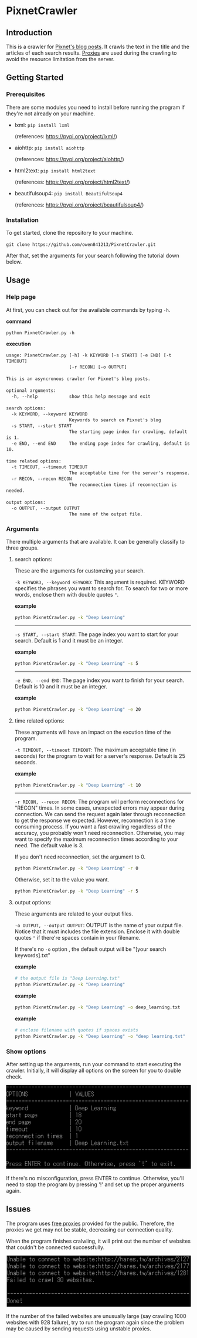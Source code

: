 # PixnetCrawler
## Introduction
This is a crawler for [Pixnet's blog posts](https://www.pixnet.net/blog).
It crawls the text in the title and the articles of each search results.
[Proxies](https://free-proxy-list.net/) are used during the crawling to avoid the resource limitation from the server.

## Getting Started
### Prerequisites
There are some modules you need to install before running the program if they're not already on your machine.
- lxml: `pip install lxml`

   (references: <https://pypi.org/project/lxml/>)
- aiohttp: `pip install aiohttp`

   (references: <https://pypi.org/project/aiohttp/>)
- html2text: `pip install html2text`

   (references: <https://pypi.org/project/html2text/>)
- beautifulsoup4: `pip install BeautifulSoup4`

   (references: <https://pypi.org/project/beautifulsoup4/>)

### Installation
To get started, clone the repository to your machine.

`git clone https://github.com/owen841213/PixnetCrawler.git`

After that, set the arguments for your search following the tutorial down below.

## Usage

### Help page
At first, you can check out for the available commands by typing `-h`.

**command**

```
python PixnetCrawler.py -h
```

**execution**
```
usage: PixnetCrawler.py [-h] -k KEYWORD [-s START] [-e END] [-t TIMEOUT]
                        [-r RECON] [-o OUTPUT]

This is an asyncronous crawler for Pixnet's blog posts.

optional arguments:
  -h, --help            show this help message and exit

search options:
  -k KEYWORD, --keyword KEYWORD
                        Keywords to search on Pixnet's blog
  -s START, --start START
                        The starting page index for crawling, default is 1.
  -e END, --end END     The ending page index for crawling, default is 10.

time related options:
  -t TIMEOUT, --timeout TIMEOUT
                        The acceptable time for the server's response.
  -r RECON, --recon RECON
                        The reconnection times if reconnection is needed.

output options:
  -o OUTPUT, --output OUTPUT
                        The name of the output file.
```

### Arguments

There multiple arguments that are available. It can be generally classify to three groups.

   1. search options:
   
      These are the arguments for customzing your search.
      
      `-k KEYWORD, --keyword KEYWORD`:
      This argument is required. KEYWORD specifies the phrases you want to search for.
      To search for two or more words, enclose them with double quotes `"`.
      
      **example**
      
      ```bash
      python PixnetCrawler.py -k "Deep Learning"
      ```
      
      - - -
      
      `-s START, --start START`:
      The page index you want to start for your search. Default is 1 and it must be an integer.
      
      **example**
      
      ```bash
      python PixnetCrawler.py -k "Deep Learning" -s 5
      ```
      
      - - -
         
      `-e END, --end END`:
      The page index you want to finish for your search. Default is 10 and it must be an integer.
      
      **example**
      
      ```bash
      python PixnetCrawler.py -k "Deep Learning" -e 20
      ```
      
   2. time related options:
   
      These arguments will have an impact on the excution time of the program.
      
      `-t TIMEOUT, --timeout TIMEOUT`:
      The maximum acceptable time (in seconds) for the program to wait for a server's response.
      Default is 25 seconds.
      
      **example**
      
      ```bash
      python PixnetCrawler.py -k "Deep Learning" -t 10
      ```
      
      - - -
      
      `-r RECON, --recon RECON`:
      The program will perform reconnections for "RECON" times.
      In some cases, unexpected errors may appear during connection.
      We can send the request again later through reconnection to get the response we expected.
      However, reconnection is a time consuming process.
      If you want a fast crawling regardless of the accuracy, you probably won't need reconnection.
      Otherwise, you may want to specify the maximum reconnection times according to your need.
      The default value is 3.
      
      If you don't need reconnection, set the argument to 0.
      
      ```bash
      python PixnetCrawler.py -k "Deep Learning" -r 0
      ```
      
      Otherwise, set it to the value you want.
      
      ```bash
      python PixnetCrawler.py -k "Deep Learning" -r 5
      ```
   
   3. output options:
      
      These arguments are related to your output files.
      
      `-o OUTPUT, --output OUTPUT`:
      OUTPUT is the name of your output file.
      Notice that it must includes the file extension.
      Enclose it with double quotes `"` if there're spaces contain in your filename.
      
      If there's no `-o` option , the default output will be "[your search keywords].txt"

      **example**
      
      ```bash
      # the output file is "Deep Learning.txt"
      python PixnetCrawler.py -k "Deep Learning"
      ```
      
      **example**
      
      ```bash
      python PixnetCrawler.py -k "Deep Learning" -o deep_learning.txt
      ```
      
      **example**
      
      ```bash
      # enclose filename with quotes if spaces exists
      python PixnetCrawler.py -k "Deep Learning" -o "deep learning.txt"
      ```
      
### Show options

   After setting up the arguments, run your command to start executing the crawler.
   Initially, it will display all options on the screen for you to double check.
   
   ![alt_text](https://raw.githubusercontent.com/owen841213/PixnetCrawler/master/images/show_options.PNG "Show all options")
   
   If there's no misconfiguration, press ENTER to continue.
   Otherwise, you'll need to stop the program by pressing \'!\' and set up the proper arguments again.

## Issues

The program uses [free proxies](https://free-proxy-list.net/) provided for the public. Therefore,
the proxies we get may not be stable, decreasing our connection quality.

When the program finishes cralwling, it will print out the number of websites that couldn't be connected successfully.

![alt text](https://raw.githubusercontent.com/owen841213/PixnetCrawler/master/images/failed_websites.PNG "Failed websites number")

If the number of the failed websites are unusually large (say crawling 1000 websites with 928 failure), try to run the program again since the problem may be caused by sending requests using unstable proxies.
